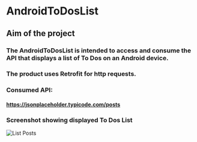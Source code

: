# AndroidToDosList

## Aim of the project
### The AndroidToDosList is intended to access and consume the API that displays a list of To Dos on an Android device.
### The product uses Retrofit for http requests.
### Consumed API:
#### https://jsonplaceholder.typicode.com/posts

### Screenshot showing displayed To Dos List

![List Posts](wireframes/newrecording.gif)
